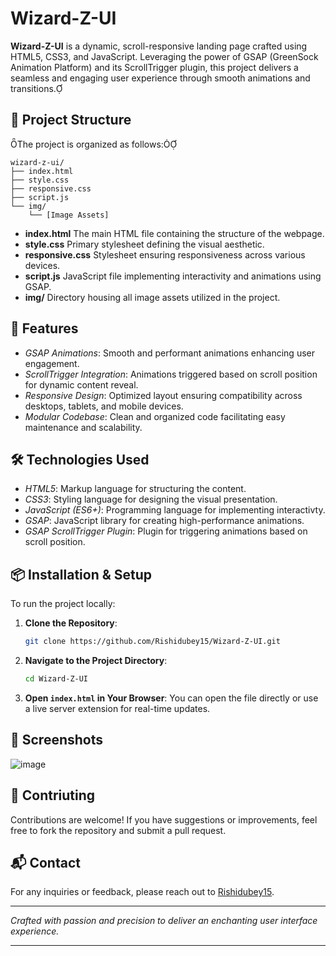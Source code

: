 # Wizard-Z-UI

**Wizard-Z-UI** is a dynamic, scroll-responsive landing page crafted using HTML5, CSS3, and JavaScript. Leveraging the power of GSAP (GreenSock Animation Platform) and its ScrollTrigger plugin, this project delivers a seamless and engaging user experience through smooth animations and transitions.

## 📁 Project Structure
The project is organized as follows:

```
wizard-z-ui/
├── index.html
├── style.css
├── responsive.css
├── script.js
└── img/
    └── [Image Assets]
```

- **index.html** The main HTML file containing the structure of the webpage.
- **style.css** Primary stylesheet defining the visual aesthetic.
- **responsive.css** Stylesheet ensuring responsiveness across various devices.
- **script.js** JavaScript file implementing interactivity and animations using GSAP.
- **img/** Directory housing all image assets utilized in the project.

## 🚀 Features

- *GSAP Animations*: Smooth and performant animations enhancing user engagement.
- *ScrollTrigger Integration*: Animations triggered based on scroll position for dynamic content reveal.
- *Responsive Design*: Optimized layout ensuring compatibility across desktops, tablets, and mobile devices.
- *Modular Codebase*: Clean and organized code facilitating easy maintenance and scalability.

## 🛠️ Technologies Used

- *HTML5*: Markup language for structuring the content.
- *CSS3*: Styling language for designing the visual presentation.
- *JavaScript (ES6+)*: Programming language for implementing interactivty.
- *GSAP*: JavaScript library for creating high-performance animations.
- *GSAP ScrollTrigger Plugin*: Plugin for triggering animations based on scroll position.

## 📦 Installation & Setup

To run the project locally:

1. **Clone the Repository**:
   ```bash
   git clone https://github.com/Rishidubey15/Wizard-Z-UI.git
   ```
2. **Navigate to the Project Directory**:
   ```bash
   cd Wizard-Z-UI
   ```
3. **Open `index.html` in Your Browser**:
   You can open the file directly or use a live server extension for real-time updates.

## 📸 Screenshots

![image](https://github.com/user-attachments/assets/1ba783ef-76db-4882-96b6-9952faffba5a)



## 🤝 Contriuting

Contributions are welcome! If you have suggestions or improvements, feel free to fork the repository and submit a pull request.

## 📬 Contact

For any inquiries or feedback, please reach out to [Rishidubey15](https://github.com/Rishiubey15).

---

*Crafted with passion and precision to deliver an enchanting user interface experience.*

--- 
